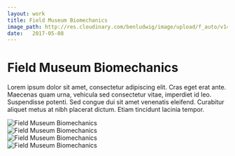 ```yaml
---
layout: work
title: Field Museum Biomechanics
image_path: http://res.cloudinary.com/benludwig/image/upload/f_auto/v1499826431/fm-biomechanics-5_f7hmia.jpg
date:   2017-05-08
---
```

<div class="grid-container">
<div class="grid">
<div class="grid-sizer"></div>
<div class="grid-item">
  <div class="copy-block revealblock">
    <h1>Field Museum Biomechanics</h1>
    <p>Lorem ipsum dolor sit amet, consectetur adipiscing elit. Cras eget erat ante. Maecenas quam urna, vehicula sed consectetur vitae, imperdiet id leo. Suspendisse potenti. Sed congue dui sit amet venenatis eleifend. Curabitur aliquet metus at nibh placerat dictum. Etiam tincidunt lacinia tempor.</p>
  </div>
</div>
<div class="grid-item">
<img src="http://res.cloudinary.com/benludwig/image/upload/f_auto/v1499826420/fm-biomechanics-1_aw0gfv.jpg" class="revealblock" alt="Field Museum Biomechanics">
</div>
<div class="grid-item">
<img src="http://res.cloudinary.com/benludwig/image/upload/f_auto/v1499826429/fm-biomechanics-3_ozk9wx.jpg" class="revealblock" alt="Field Museum Biomechanics">
</div>
<div class="grid-item">
<img src="http://res.cloudinary.com/benludwig/image/upload/f_auto/v1499826423/fm-biomechanics-2_rjf6fr.jpg" class="revealblock" alt="Field Museum Biomechanics">
</div>
<div class="grid-item">
<img src="http://res.cloudinary.com/benludwig/image/upload/f_auto/v1499826431/fm-biomechanics-5_f7hmia.jpg" class="revealblock" alt="Field Museum Biomechanics">
</div>
</div>
</div>
